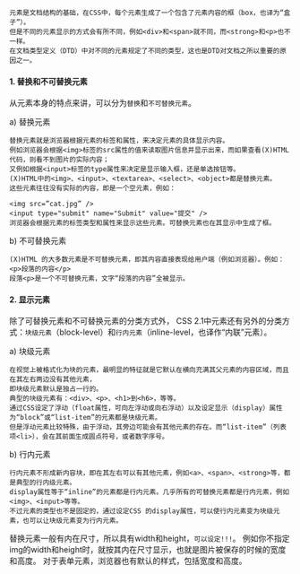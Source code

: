     元素是文档结构的基础，在CSS中，每个元素生成了一个包含了元素内容的框（box，也译为“盒子”）。
    但是不同的元素显示的方式会有所不同，例如<div>和<span>就不同，而<strong>和<p>也不一样。
    在文档类型定义（DTD）中对不同的元素规定了不同的类型，这也是DTD对文档之所以重要的原因之一。

#### 1. 替换和不可替换元素
从元素本身的特点来讲，可以分为`替换`和`不可替换元素`。

a) 替换元素

    替换元素就是浏览器根据元素的标签和属性，来决定元素的具体显示内容。
    例如浏览器会根据<img>标签的src属性的值来读取图片信息并显示出来，而如果查看(X)HTML代码，则看不到图片的实际内容；
    又例如根据<input>标签的type属性来决定是显示输入框，还是单选按钮等。
    (X)HTML中的<img>、<input>、<textarea>、<select>、<object>都是替换元素。
    这些元素往往没有实际的内容，即是一个空元素，例如：
    
    <img src=”cat.jpg” />  
    <input type="submit" name="Submit" value="提交" />  
    浏览器会根据元素的标签类型和属性来显示这些元素。可替换元素也在其显示中生成了框。

b) 不可替换元素

    (X)HTML 的大多数元素是不可替换元素，即其内容直接表现给用户端（例如浏览器）。例如：
    <p>段落的内容</p>  
    段落<p>是一个不可替换元素，文字“段落的内容”全被显示。
    
    
#### 2. 显示元素

除了可替换元素和不可替换元素的分类方式外，
CSS 2.1中元素还有另外的分类方式：`块级元素`（block-level）和`行内元素`（inline-level，也译作“内联”元素）。

a) 块级元素

    在视觉上被格式化为块的元素，最明显的特征就是它默认在横向充满其父元素的内容区域，而且在其左右两边没有其他元素，
    即块级元素默认是独占一行的。
    典型的块级元素有：<div>、<p>、<h1>到<h6>，等等。
    通过CSS设定了浮动（float属性，可向左浮动或向右浮动）以及设定显示（display）属性为“block”或“list-item”的元素都是块级元素。
    但是浮动元素比较特殊，由于浮动，其旁边可能会有其他元素的存在。而“list-item”（列表项<li>），会在其前面生成圆点符号，或者数字序号。

b) 行内元素

    行内元素不形成新内容块，即在其左右可以有其他元素，例如<a>、<span>、<strong>等，都是典型的行内级元素。
    display属性等于“inline”的元素都是行内元素。几乎所有的可替换元素都是行内元素，例如<img>、<input>等等。
    不过元素的类型也不是固定的，通过设定CSS 的display属性，可以使行内元素变为块级元素，也可以让块级元素变为行内元素。


替换元素一般有内在尺寸，所以具有width和height，`可以设定!!!`。
例如你不指定img的width和height时，就按其内在尺寸显示，也就是图片被保存的时候的宽度和高度。
对于表单元素，浏览器也有默认的样式，包括宽度和高度。